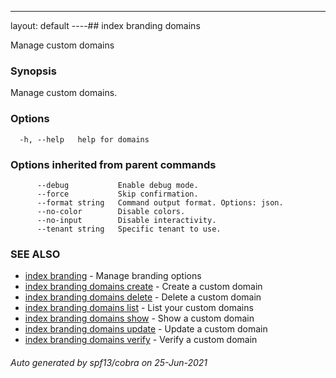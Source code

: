 ---
layout: default
----## index branding domains

Manage custom domains

### Synopsis

Manage custom domains.

### Options

```
  -h, --help   help for domains
```

### Options inherited from parent commands

```
      --debug           Enable debug mode.
      --force           Skip confirmation.
      --format string   Command output format. Options: json.
      --no-color        Disable colors.
      --no-input        Disable interactivity.
      --tenant string   Specific tenant to use.
```

### SEE ALSO

* [index branding](index_branding.md)	 - Manage branding options
* [index branding domains create](index_branding_domains_create.md)	 - Create a custom domain
* [index branding domains delete](index_branding_domains_delete.md)	 - Delete a custom domain
* [index branding domains list](index_branding_domains_list.md)	 - List your custom domains
* [index branding domains show](index_branding_domains_show.md)	 - Show a custom domain
* [index branding domains update](index_branding_domains_update.md)	 - Update a custom domain
* [index branding domains verify](index_branding_domains_verify.md)	 - Verify a custom domain

###### Auto generated by spf13/cobra on 25-Jun-2021
